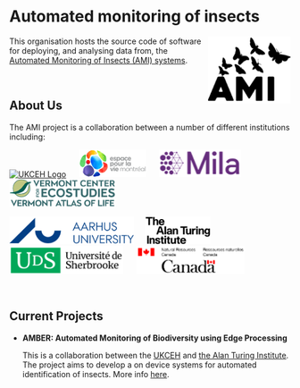 # Automated monitoring of insects
<img src="https://github.com/AMI-system/.github/blob/main/logo/ami.png" align="right" height="120">

This organisation hosts the source code of software for deploying, and analysing data from, the [Automated Monitoring of Insects (AMI) systems](https://www.ceh.ac.uk/ukceh-ami-trap-automated-monitoring-insects).

&nbsp;
&nbsp;

## About Us

The AMI project is a collaboration between a number of different institutions including:


[<img src="https://github.com/AMI-system/.github/blob/main/logo/logo/ukceh.png" alt="UKCEH Logo" height="50">](https://www.ceh.ac.uk/) &nbsp;&nbsp;&nbsp;&nbsp;
[<img src="https://github.com/AMI-system/.github/blob/main/logo/espace_montreal.png" alt="Espace pour la vie Montreal Logo" height="50">](https://espacepourlavie.ca/en) &nbsp;&nbsp;&nbsp;&nbsp;
[<img src="https://github.com/AMI-system/.github/blob/main/logo/mila.png" alt="MILA Logo" height="50">](https://mila.quebec/en) &nbsp;&nbsp;&nbsp;&nbsp;
[<img src="https://github.com/AMI-system/.github/blob/main/logo/vermont_ecostudies.png" alt="Vermont center for ecostudies logo Logo" height="50">](https://vtecostudies.org/) &nbsp;&nbsp;&nbsp;&nbsp;

[<img src="https://github.com/AMI-system/.github/blob/main/logo/aarhus.png" alt="Aarhus University Logo" height="50">](https://international.au.dk/) &nbsp;&nbsp;&nbsp;
[<img src="https://github.com/AMI-system/.github/blob/main/logo/turing.png" alt="The Alan Turing Institute Logo" height="50">](https://www.turing.ac.uk/) &nbsp;&nbsp;&nbsp;&nbsp;
[<img src="https://github.com/AMI-system/.github/blob/main/logo/sherbrooke.png" alt="University of Sherbrooke Logo" height="50">](https://www.usherbrooke.ca/) &nbsp;&nbsp;&nbsp;&nbsp;
[<img src="https://github.com/AMI-system/.github/blob/main/logo/national_resources_canada.png" alt="National Resources Canada Logo" height="50">](https://natural-resources.canada.ca/home)

&nbsp;

## Current Projects

- **AMBER: Automated Monitoring of Biodiversity using Edge Processing**

    This is a collaboration between the [UKCEH](https://www.ceh.ac.uk/) and [the Alan Turing Institute](https://www.turing.ac.uk/). The project aims to develop a on device systems for automated identification of insects. More info [here](https://www.turing.ac.uk/research/research-projects/amber-ai-assisted-monitoring-biodiversity-using-edge-processing-and).
